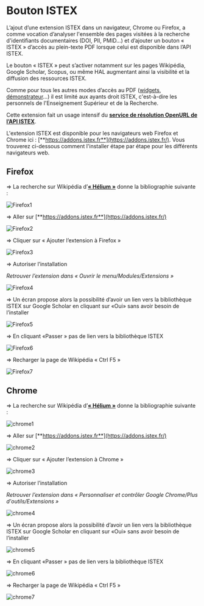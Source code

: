 # Bouton ISTEX

L’ajout d’une extension ISTEX dans un navigateur, Chrome ou Firefox, a comme vocation d’analyser l'ensemble des pages visitées à la recherche d'identifiants documentaires \(DOI, PII, PMID...\) et d’ajouter un bouton « ISTEX » d’accès au plein-texte PDF lorsque celui est disponible dans l’API ISTEX.

Le bouton « ISTEX » peut s’activer notamment sur les pages Wikipédia, Google Scholar, Scopus, ou même HAL augmentant ainsi la visibilité et la diffusion des ressources ISTEX.

Comme pour tous les autres modes d’accès au PDF \([widgets](https://widgets.istex.fr), [démonstrateur](http://demo.istex.fr)…\) il est limité aux ayants droit ISTEX, c'est-à-dire les personnels de l'Enseignement Supérieur et de la Recherche.

Cette extension fait un usage intensif du [**service de résolution OpenURL de l’API ISTEX**](https://api.istex.fr/documentation/openurl/).

L'extension ISTEX est disponible pour les navigateurs web Firefox et Chrome ici : [**https://addons.istex.fr**](https://addons.istex.fr/). Vous trouverez ci-dessous comment l'installer étape par étape pour les différents navigateurs web.

## Firefox

=&gt; La recherche sur Wikipédia d’[**« Hélium »**](https://fr.wikipedia.org/wiki/Hélium) donne la bibliographie suivante :

![Firefox1](https://github.com/istex/istex-web-doc/tree/89e0cefc252809bddad9ac54400dd5095c2c64c2/img/Firefox1.PNG)

=&gt; Aller sur [**https://addons.istex.fr**](https://addons.istex.fr/)

![Firefox2](https://github.com/istex/istex-web-doc/tree/89e0cefc252809bddad9ac54400dd5095c2c64c2/img/Firefox2.PNG)

=&gt; Cliquer sur « Ajouter l’extension à Firefox »

![Firefox3](https://github.com/istex/istex-web-doc/tree/89e0cefc252809bddad9ac54400dd5095c2c64c2/img/Firefox3.PNG)

=&gt; Autoriser l’installation

_Retrouver l’extension dans « Ouvrir le menu/Modules/Extensions »_

![Firefox4](https://github.com/istex/istex-web-doc/tree/89e0cefc252809bddad9ac54400dd5095c2c64c2/img/Firefox4.PNG)

=&gt; Un écran propose alors la possibilité d’avoir un lien vers la bibliothèque ISTEX sur Google Scholar en cliquant sur «Oui» sans avoir besoin de l’installer

![Firefox5](https://github.com/istex/istex-web-doc/tree/89e0cefc252809bddad9ac54400dd5095c2c64c2/img/Firefox5.PNG)

=&gt; En cliquant «Passer » pas de lien vers la bibliothèque ISTEX

![Firefox6](https://github.com/istex/istex-web-doc/tree/89e0cefc252809bddad9ac54400dd5095c2c64c2/img/Firefox6.PNG)

=&gt; Recharger la page de Wikipédia « Ctrl F5 »

![Firefox7](https://github.com/istex/istex-web-doc/tree/89e0cefc252809bddad9ac54400dd5095c2c64c2/img/Firefox7.PNG)

## Chrome

=&gt; La recherche sur Wikipédia d’[**« Hélium »**](https://fr.wikipedia.org/wiki/Hélium) donne la bibliographie suivante :

![chrome1](https://github.com/istex/istex-web-doc/tree/89e0cefc252809bddad9ac54400dd5095c2c64c2/img/chrome1.PNG)

=&gt; Aller sur [**https://addons.istex.fr**](https://addons.istex.fr/)

![chrome2](https://github.com/istex/istex-web-doc/tree/89e0cefc252809bddad9ac54400dd5095c2c64c2/img/chrome2.PNG)

=&gt; Cliquer sur « Ajouter l’extension à Chrome »

![chrome3](https://github.com/istex/istex-web-doc/tree/89e0cefc252809bddad9ac54400dd5095c2c64c2/img/chrome3.PNG)

=&gt; Autoriser l’installation

_Retrouver l’extension dans « Personnaliser et contrôler Google Chrome/Plus d'outils/Extensions »_

![chrome4](https://github.com/istex/istex-web-doc/tree/89e0cefc252809bddad9ac54400dd5095c2c64c2/img/chrome4.PNG)

=&gt; Un écran propose alors la possibilité d’avoir un lien vers la bibliothèque ISTEX sur Google Scholar en cliquant sur «Oui» sans avoir besoin de l’installer

![chrome5](https://github.com/istex/istex-web-doc/tree/89e0cefc252809bddad9ac54400dd5095c2c64c2/img/chrome5.PNG)

=&gt; En cliquant «Passer » pas de lien vers la bibliothèque ISTEX

![chrome6](https://github.com/istex/istex-web-doc/tree/89e0cefc252809bddad9ac54400dd5095c2c64c2/img/chrome6.PNG)

=&gt; Recharger la page de Wikipédia « Ctrl F5 »

![chrome7](https://github.com/istex/istex-web-doc/tree/89e0cefc252809bddad9ac54400dd5095c2c64c2/img/chrome7.PNG)

